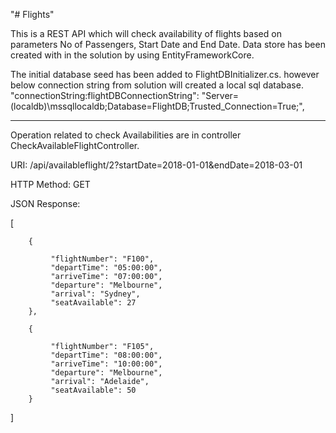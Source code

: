 "# Flights" 

This is a REST API which will check availability of flights based on parameters No of Passengers, Start Date and End Date.
Data store has been created with in the solution by using EntityFrameworkCore.

The initial database seed has been added to FlightDBInitializer.cs. however below connection string from solution will created
a local sql database.
"connectionString:flightDBConnectionString": "Server=(localdb)\\mssqllocaldb;Database=FlightDB;Trusted_Connection=True;",


------------------------------------------------------------------------------------------
Operation related to check Availabilities are in controller CheckAvailableFlightController.

URI: /api/availableflight/2?startDate=2018-01-01&endDate=2018-03-01

HTTP Method: GET

JSON Response:

[

        {
 
             "flightNumber": "F100", 
             "departTime": "05:00:00",
             "arriveTime": "07:00:00",
             "departure": "Melbourne",
             "arrival": "Sydney",
             "seatAvailable": 27
        },
  
        {
    
             "flightNumber": "F105",
             "departTime": "08:00:00",
             "arriveTime": "10:00:00",
             "departure": "Melbourne",
             "arrival": "Adelaide",
             "seatAvailable": 50
        }
]
